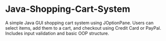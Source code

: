 # Java-Shopping-Cart-System
A simple Java GUI shopping cart system using JOptionPane. Users can select items, add them to a cart, and checkout using Credit Card or PayPal. Includes input validation and basic OOP structure.
